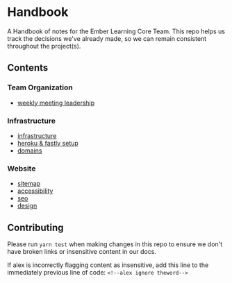 # Handbook

<!--alex ignore remain-->
A Handbook of notes for the Ember Learning Core Team. This repo helps us track the decisions we've already made, so we can remain consistent throughout the project(s).

## Contents

### Team Organization
- [weekly meeting leadership](team-leadership.md)

### Infrastructure

- [infrastructure](infrastructure.md)
- [heroku & fastly setup](infra_heroku_fastly_setup.md)
- [domains](infra_domains.md)

### Website

- [sitemap](website_sitemap.md)
- [accessibility](website_accessibility.md)
- [seo](website_seo.md)
- [design](website_design.md)

## Contributing

Please run `yarn test` when making changes in this repo to ensure we don't have broken links or insensitive content in our docs.

If alex is incorrectly flagging content as insensitive, add this line to the immediately previous line of code:
`<!--alex ignore theword-->`

